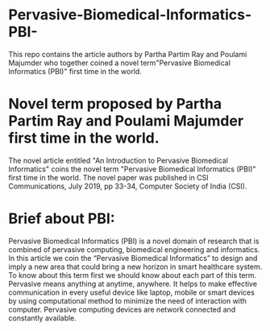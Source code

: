 # Pervasive-Biomedical-Informatics-PBI-

This repo contains the article authors by Partha Partim Ray and Poulami Majumder who together coined a novel term"Pervasive Biomedical Informatics (PBI)" first time in the world.


# Novel term proposed by Partha Partim Ray and Poulami Majumder first time in the world.

The novel article entitled "An Introduction to Pervasive Biomedical Informatics" coins the novel term "Pervasive Biomedical Informatics (PBI)" first time in the world. The novel paper was published in CSI Communications, July 2019, pp 33-34, Computer Society of India (CSI). 


# Brief about PBI: 

Pervasive Biomedical Informatics (PBI) is a novel domain of research that is combined of pervasive computing, biomedical engineering and informatics. In this article we coin the “Pervasive Biomedical Informatics” to design and imply a new area that could bring a new horizon in smart healthcare system. To know about this term first we should know about each part of
this term. Pervasive means anything at anytime, anywhere. It helps to make effective communication in every useful
device like laptop, mobile or smart devices by using computational method to minimize the need of interaction with
computer. Pervasive computing devices are network connected and constantly available.
